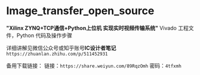 # Image_transfer_open_source
**"Xilinx ZYNQ+TCP通信+Python上位机 实现实时视频传输系统"** Vivado 工程文件，Python 代码及操作步骤

详细讲解见微信公众号或知乎账号**IC设计者笔记**
`https://zhuanlan.zhihu.com/p/511452931`

备用下载链接：
链接：`https://share.weiyun.com/89RqzOmh` 密码：`4tfxmh`
